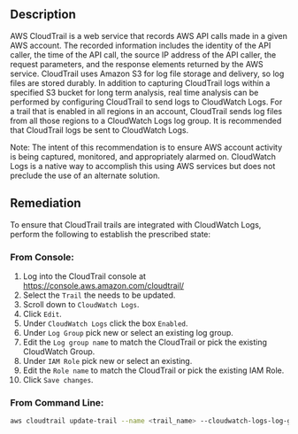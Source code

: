 ## Description

AWS CloudTrail is a web service that records AWS API calls made in a given AWS account. The recorded information includes the identity of the API caller, the time of the API call, the source IP address of the API caller, the request parameters, and the response elements returned by the AWS service. CloudTrail uses Amazon S3 for log file storage and delivery, so log files are stored durably. In addition to capturing CloudTrail logs within a specified S3 bucket for long term analysis, real time analysis can be performed by configuring CloudTrail to send logs to CloudWatch Logs. For a trail that is enabled in all regions in an account, CloudTrail sends log files from all those regions to a CloudWatch Logs log group. It is recommended that CloudTrail logs be sent to CloudWatch Logs.

Note: The intent of this recommendation is to ensure AWS account activity is being captured, monitored, and appropriately alarmed on. CloudWatch Logs is a native way to accomplish this using AWS services but does not preclude the use of an alternate solution.

## Remediation

To ensure that CloudTrail trails are integrated with CloudWatch Logs, perform the following to establish the prescribed state:

### From Console:

1. Log into the CloudTrail console at https://console.aws.amazon.com/cloudtrail/
2. Select the `Trail` the needs to be updated.
3. Scroll down to `CloudWatch Logs`.
4. Click `Edit`.
5. Under `CloudWatch Logs` click the box `Enabled`.
6. Under `Log Group` pick new or select an existing log group.
7. Edit the `Log group name` to match the CloudTrail or pick the existing CloudWatch
Group.
8. Under `IAM Role` pick new or select an existing.
9. Edit the `Role name` to match the CloudTrail or pick the existing IAM Role.
10. Click `Save changes`.

### From Command Line:

```bash
aws cloudtrail update-trail --name <trail_name> --cloudwatch-logs-log-grouparn <cloudtrail_log_group_arn> --cloudwatch-logs-role-arn <cloudtrail_cloudwatchLogs_role_arn>
```

